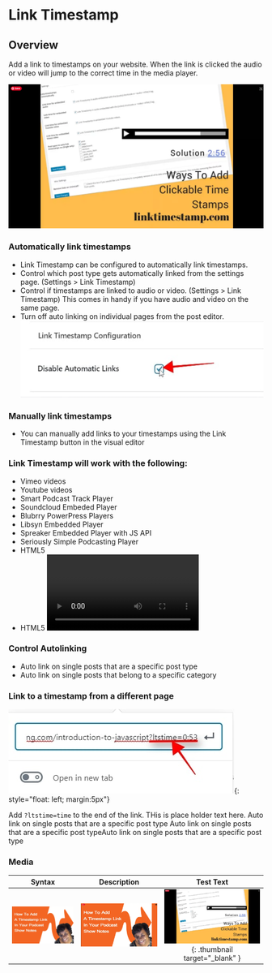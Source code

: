 # Link Timestamp 

## Overview
Add a link to timestamps on your website. When the link is clicked the audio or video will jump to the correct time in the media player.

![Alt text](images/thumbnail3.png)

### Automatically link timestamps
* Link Timestamp can be configured to automatically link timestamps.
* Control which post type gets automatically linked from the settings page. (Settings > Link Timestamp)
* Control if timestamps are linked to audio or video. (Settings > Link Timestamp) This comes in handy if you have audio and video on the same page.
* Turn off auto linking on individual pages from the post editor.
![disable](images/link-timestamp_2.jpg)

### Manually link timestamps
* You can manually add links to your timestamps using the Link Timestamp button in the visual editor

### Link Timestamp will work with the following:
*   Vimeo videos
*   Youtube videos
* 	Smart Podcast Track Player
*   Soundcloud Embeded Player
*   Blubrry PowerPress Players
*	Libsyn Embedded Player
* 	Spreaker Embedded Player with JS API
*	Seriously Simple Podcasting Player
*   HTML5 <audio> elements
*   HTML5 <video> elements

### Control Autolinking
*	Auto link on single posts that are a specific post type
*	Auto link on single posts that belong to a specific category

### Link to a timestamp from a different page

![query string](images/link-timestamp_1.jpg){: style="float: left; margin:5px"}

Add `?ltstime=time` to the end of the link. THis is place holder text here. Auto link on single posts that are a specific post type Auto link on single posts that are a specific post typeAuto link on single posts that are a specific post type

 

### Media

| Syntax      | Description | Test Text     |
|    :----:   |    :----:   |     :----:    |
| <a href="https://www.youtube.com/watch?v=xPK_YNReXSE&t=1s" class="thumbnail" target="_blank"><img src="images/thumbnail1.png" alt="linktimestamps"/><a>    | <a href="https://drive.google.com/file/d/1OrypqTFBd8JQQ3Hf2B6H3GbX9sbNozmc/view" class="thumbnail" target="_blank"><img src="images/thumbnail2.png" alt="linktimestamps"/></a>       |  ![video](images/thumbnail3.png){: .thumbnail target="_blank"  }  |



